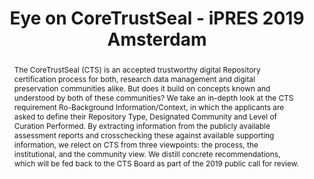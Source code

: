 ---
abstract: 'The CoreTrustSeal (CTS) is an accepted trustworthy digital Repository certification
  process for both, research data management and digital preservation communities
  alike. But does it build on concepts known and understood by both of these communities?
  We take an in-depth look at the CTS requirement Ro-Background Information/Context,
  in which the applicants are asked to define their Repository Type, Designated Community
  and Level of Curation Performed. By extracting information from the publicly available
  assessment reports and crosschecking these against available supporting information,
  we relect on CTS from three viewpoints: the process, the institutional, and the
  community view. We distill concrete recommendations, which will be fed back to the
  CTS Board as part of the 2019 public call for review.'
creators:
- Lindlar, Michelle
- Rudnik, Pia
date: null
document_url: https://services.phaidra.univie.ac.at/api/object/o:1081753/download
grand_parent: iPRES
institutions: []
keywords: []
landing_page_url: https://phaidra.univie.ac.at/o:1081753
language: eng
layout: publication
license: CC BY 4.0 International
notes_url: null
parent: iPRES 2019
presentation_url: null
size: 370524
source_name: iPRES
title: Eye on CoreTrustSeal - iPRES 2019 Amsterdam
type: paper
year: 2019
---